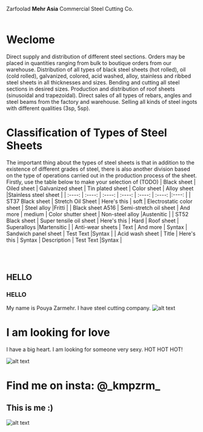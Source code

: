 Zarfoolad **Mehr Asia** Commercial Steel Cutting Co.
<br></br>
# Weclome
Direct supply and distribution of different steel sections. Orders may be placed in quantities ranging from bulk to boutique orders from our warehouse.
Distribution of all types of black steel sheets (hot rolled), oil (cold rolled), galvanized, colored, acid washed, alloy, stainless and ribbed steel sheets in all thicknesses and sizes.
Bending and cutting all steel sections in desired sizes.
Production and distribution of roof sheets (sinusoidal and trapezoidal).
Direct sales of all types of rebars, angles and steel beams from the factory and warehouse.
Selling all kinds of steel ingots with different qualities (3sp, 5sp).
# Classification of Types of Steel Sheets
The important thing about the types of steel sheets is that in addition to the existence of different grades of steel, there is also another division based on the type of operations carried out in the production process of the sheet.
Firstly, use the table below to make your selection of (TODO)
| Black sheet     | Oiled sheet | Galvanized sheet     | Tin plated sheet      | Color sheet | Alloy sheet     |Stainless steel sheet      |
| :----:        |    :----:   |          :----: | :----:        |    :----:   |          :----: |:----:        |
| ST37 Black sheet      | Stretch Oil Sheet       | Here's this   | soft      | Electrostatic color sheet | Steel alloy     |Fritti      |
| Black sheet A516   | Semi-stretch oil sheet        | And more      | medium      | Color shutter sheet | Non-steel alloy     |Austenitic      |
| ST52 Black sheet      | Super tensile oil sheet       | Here's this   | Hard      | Roof sheet | Superalloys     |Martensitic      |
| Anti-wear sheets   | Text        | And more      | Syntax      | Sandwich panel sheet | Test Text     |Syntax      |
| Acid wash sheet      | Title       | Here's this   | Syntax      | Description | Test Text     |Syntax      |

<br></br>
## HELLO
### HELLO
My name is Pouya Zarmehr. I have steel cutting company.
![alt text](https://www.ge.com/digital/sites/default/files/2020-04/steel-rolls-manufacturing-3200x1286.jpg)
# I am looking for love
I have a big heart. I am looking for someone very sexy. HOT HOT HOT!

![alt text](https://encrypted-tbn0.gstatic.com/images?q=tbn:ANd9GcSapHoGuEie1FoU3irUnMyE8xl8WzKptejIjvMWNXUyJg&s)

# Find me on insta: @\_kmpzrm_
## This is me :)
![alt text](https://encrypted-tbn0.gstatic.com/images?q=tbn:ANd9GcQML-z9Zf4dYyjHYGLT-0jutc_V4XFHIN1BgZ5ePHrx5Uq4KbZIsrLpeLMWsmsQFqhCPSs&usqp=CAU)

